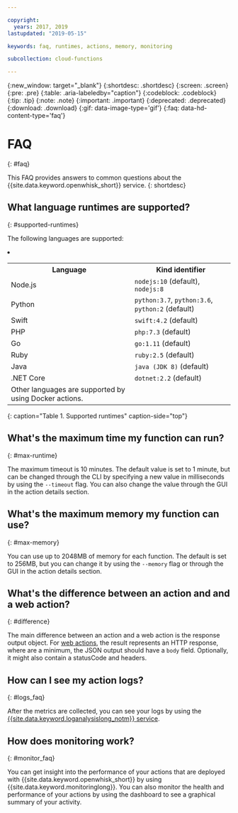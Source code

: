 ```yaml
---

copyright:
  years: 2017, 2019
lastupdated: "2019-05-15"

keywords: faq, runtimes, actions, memory, monitoring

subcollection: cloud-functions

---
```


{:new_window: target="_blank"}
{:shortdesc: .shortdesc}
{:screen: .screen}
{:pre: .pre}
{:table: .aria-labeledby="caption"}
{:codeblock: .codeblock}
{:tip: .tip}
{:note: .note}
{:important: .important}
{:deprecated: .deprecated}
{:download: .download}
{:gif: data-image-type='gif'}
{:faq: data-hd-content-type='faq'}


# FAQ
{: #faq}

This FAQ provides answers to common questions about the {{site.data.keyword.openwhisk_short}} service.
{: shortdesc}


## What language runtimes are supported?
{: #supported-runtimes}

The following languages are supported:
<li><table>
  <tr>
    <th>Language</th>
    <th>Kind identifier</th>
  </tr>
  <tr>
    <td>Node.js</td>
    <td> <code>nodejs:10</code> (default), <code>nodejs:8</code></td>
  </tr>
  <tr>
    <td>Python</td>
    <td><code>python:3.7</code>, <code>python:3.6</code>, <code>python:2</code> (default)</td>
  </tr>
  <tr>
    <td>Swift</td>
    <td><code>swift:4.2</code> (default)</td>
  </tr>
  <tr>
    <td>PHP</td>
    <td><code>php:7.3</code> (default)</td>
  </tr>
  <tr>
    <td>Go</td>
    <td><code>go:1.11</code> (default)</td>
  </tr>
  <tr>
    <td>Ruby</td>
    <td><code>ruby:2.5</code> (default)</td>
  </tr>
  <tr>
    <td>Java</td>
    <td><code>java (JDK 8)</code> (default)</td>
  </tr>
  <tr>
    <td>.NET Core</td>
    <td><code>dotnet:2.2</code> (default)</td>
  </tr>
  <tr>
    <td>Other languages are supported by using Docker actions.</td>
  </tr>
</table>
{: caption="Table 1. Supported runtimes" caption-side="top"}</li>


## What's the maximum time my function can run?
{: #max-runtime}

The maximum timeout is 10 minutes. The default value is set to 1 minute, but can be changed through the CLI by specifying a new value in milliseconds by using the `--timeout` flag. You can also change the value through the GUI in the action details section.


## What's the maximum memory my function can use?
{: #max-memory}

You can use up to 2048MB of memory for each function. The default is set to 256MB, but you can change it by using the `--memory` flag or through the GUI in the action details section.



## What's the difference between an action and and a web action?
{: #difference}

The main difference between an action and a web action is the response output object. For [web actions](/docs/openwhisk?topic=cloud-functions-actions_web), the result represents an HTTP response, where are a minimum, the JSON output should have a `body` field. Optionally, it might also contain a statusCode and headers.

## How can I see my action logs?
{: #logs_faq}

After the metrics are collected, you can see your logs by using the [{{site.data.keyword.loganalysislong_notm}} service](/docs/openwhisk?topic=cloud-functions-logs).


## How does monitoring work?
{: #monitor_faq}

You can get insight into the performance of your actions that are deployed with {{site.data.keyword.openwhisk_short}} by using {{site.data.keyword.monitoringlong}}. You can also monitor the health and performance of your actions by using the dashboard to see a graphical summary of your activity.




